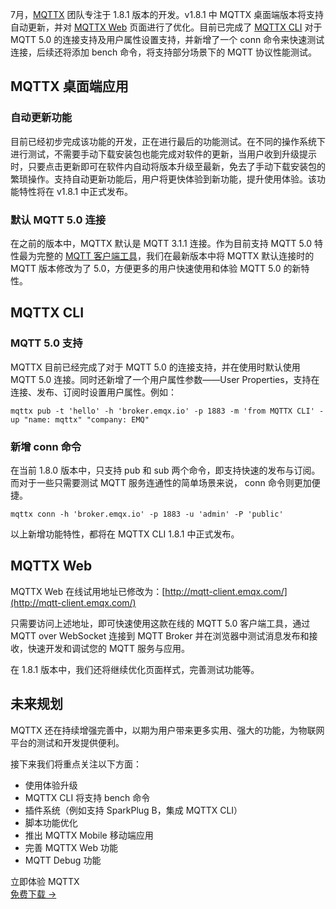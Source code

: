 7月，[MQTTX](https://mqttx.app/zh) 团队专注于 1.8.1 版本的开发。v1.8.1 中 MQTTX 桌面端版本将支持自动更新，并对 [MQTTX Web](https://mqttx.app/zh/web) 页面进行了优化。目前已完成了 [MQTTX CLI](https://mqttx.app/zh/cli) 对于 MQTT 5.0 的连接支持及用户属性设置支持，并新增了一个 conn 命令来快速测试连接，后续还将添加 bench 命令，将支持部分场景下的 MQTT 协议性能测试。

## MQTTX 桌面端应用

### 自动更新功能

目前已经初步完成该功能的开发，正在进行最后的功能测试。在不同的操作系统下进行测试，不需要手动下载安装包也能完成对软件的更新，当用户收到升级提示时，只要点击更新即可在软件内自动将版本升级至最新，免去了手动下载安装包的繁琐操作。支持自动更新功能后，用户将更快体验到新功能，提升使用体验。该功能特性将在 v1.8.1 中正式发布。

### 默认 MQTT 5.0 连接

在之前的版本中，MQTTX 默认是 MQTT 3.1.1 连接。作为目前支持 MQTT 5.0 特性最为完整的 [MQTT 客户端工具](https://www.emqx.com/zh/blog/mqtt-client-tools)，我们在最新版本中将 MQTTX 默认连接时的 MQTT 版本修改为了 5.0，方便更多的用户快速使用和体验 MQTT 5.0 的新特性。

## MQTTX CLI

### MQTT 5.0 支持

MQTTX 目前已经完成了对于 MQTT 5.0 的连接支持，并在使用时默认使用 MQTT 5.0 连接。同时还新增了一个用户属性参数——User Properties，支持在连接、发布、订阅时设置用户属性。例如：

```
mqttx pub -t 'hello' -h 'broker.emqx.io' -p 1883 -m 'from MQTTX CLI' -up "name: mqttx" "company: EMQ" 
```

### 新增 conn 命令

在当前 1.8.0 版本中，只支持 pub 和 sub 两个命令，即支持快速的发布与订阅。而对于一些只需要测试 MQTT 服务连通性的简单场景来说， conn 命令则更加便捷。

```
mqttx conn -h 'broker.emqx.io' -p 1883 -u 'admin' -P 'public'
```

以上新增功能特性，都将在 MQTTX CLI 1.8.1 中正式发布。

## MQTTX Web

MQTTX Web 在线试用地址已修改为：[http://mqtt-client.emqx.com/](http://mqtt-client.emqx.com/)

只需要访问上述地址，即可快速使用这款在线的 MQTT 5.0 客户端工具，通过 MQTT over WebSocket 连接到 MQTT Broker 并在浏览器中测试消息发布和接收，快速开发和调试您的 MQTT 服务与应用。

在 1.8.1 版本中，我们还将继续优化页面样式，完善测试功能等。

## 未来规划

MQTTX 还在持续增强完善中，以期为用户带来更多实用、强大的功能，为物联网平台的测试和开发提供便利。

接下来我们将重点关注以下方面：

- 使用体验升级
- MQTTX CLI 将支持 bench 命令
- 插件系统（例如支持 SparkPlug B，集成 MQTTX CLI）
- 脚本功能优化
- 推出 MQTTX Mobile 移动端应用
- 完善 MQTTX Web 功能
- MQTT Debug 功能



<section class="promotion">
    <div>
        立即体验 MQTTX
    </div>
    <a href="https://www.emqx.com/zh/try?product=MQTTX" class="button is-gradient px-5">免费下载 →</a>
</section>
